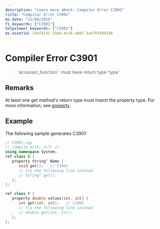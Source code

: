 ```yaml
---
description: "Learn more about: Compiler Error C3901"
title: "Compiler Error C3901"
ms.date: "11/04/2016"
f1_keywords: ["C3901"]
helpviewer_keywords: ["C3901"]
ms.assetid: 19af4141-39ad-4c16-a68f-3ae76f648186
---
```

# Compiler Error C3901

> 'accessor_function': must have return type 'type'

## Remarks

At least one get method's return type must match the property type. For more information, see [property](../../extensions/property-cpp-component-extensions.md).

## Example

The following sample generates C3901:

```cpp
// C3901.cpp
// compile with: /clr /c
using namespace System;
ref class X {
   property String^ Name {
      void get();   // C3901
      // try the following line instead
      // String^ get();
   };
};

ref class Y {
   property double values[int, int] {
      int get(int, int);   // C3901
      // try the following line instead
      // double get(int, int);
   };
};
```
